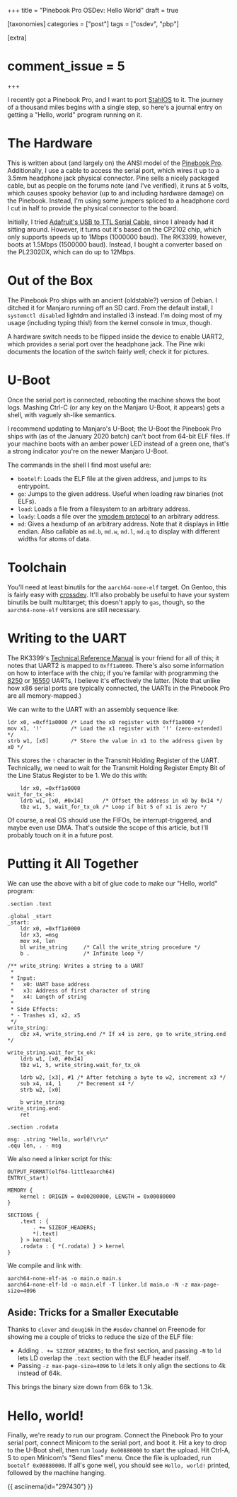 +++
title = "Pinebook Pro OSDev: Hello World"
draft = true

[taxonomies]
categories = ["post"]
tags = ["osdev", "pbp"]

[extra]
# comment_issue = 5
+++

I recently got a Pinebook Pro, and I want to port [StahlOS](@/stahl/dream.md#stahlos) to it. The journey of a thousand miles begins with a single step, so here's a journal entry on getting a "Hello, world" program running on it.

The Hardware
============

This is written about (and largely on) the ANSI model of the [Pinebook Pro](https://www.pine64.org/pinebook-pro/). Additionally, I use a cable to access the serial port, which wires it up to a 3.5mm headphone jack physical connector. Pine sells a nicely packaged cable, but as people on the forums note (and I've verified), it runs at 5 volts, which causes spooky behavior (up to and including hardware damage) on the Pinebook. Instead, I'm using some jumpers spliced to a headphone cord I cut in half to provide the physical connector to the board.

Initially, I tried [Adafruit's USB to TTL Serial Cable](https://www.adafruit.com/product/954), since I already had it sitting around. However, it turns out it's based on the CP2102 chip, which only supports speeds up to 1Mbps (1000000 baud). The RK3399, however, boots at 1.5Mbps (1500000 baud). Instead, I bought a converter based on the PL2302DX, which can do up to 12Mbps.

Out of the Box
==============

The Pinebook Pro ships with an ancient (oldstable?) version of Debian. I ditched it for Manjaro running off an SD card. From the default install, I `systemctl disable`d lightdm and installed i3 instead. I'm doing most of my usage (including typing this!) from the kernel console in tmux, though.

A hardware switch needs to be flipped inside the device to enable UART2, which provides a serial port over the headphone jack. The Pine wiki documents the location of the switch fairly well; check it for pictures.

U-Boot
======

Once the serial port is connected, rebooting the machine shows the boot logs. Mashing Ctrl-C (or any key on the Manjaro U-Boot, it appears) gets a shell, with vaguely sh-like semantics.

I recommend updating to Manjaro's U-Boot; the U-Boot the Pinebook Pro ships with (as of the January 2020 batch) can't boot from 64-bit ELF files. If your machine boots with an amber power LED instead of a green one, that's a strong indicator you're on the newer Manjaro U-Boot.

The commands in the shell I find most useful are:

-	`bootelf`: Loads the ELF file at the given address, and jumps to its entrypoint.
-	`go`: Jumps to the given address. Useful when loading raw binaries (not ELFs).
-	`load`: Loads a file from a filesystem to an arbitrary address.
-	`loady`: Loads a file over the [ymodem protocol](https://en.wikipedia.org/wiki/YMODEM) to an arbitrary address.
-	`md`: Gives a hexdump of an arbitrary address. Note that it displays in little endian. Also callable as `md.b`, `md.w`, `md.l`, `md.q` to display with different widths for atoms of data.

Toolchain
=========

You'll need at least binutils for the `aarch64-none-elf` target. On Gentoo, this is fairly easy with [crossdev](https://wiki.gentoo.org/wiki/Crossdev). It'll also probably be useful to have your system binutils be built multitarget; this doesn't apply to `gas`, though, so the `aarch64-none-elf` versions are still necessary.

Writing to the UART
===================

The RK3399's [Technical Reference Manual](http://opensource.rock-chips.com/images/e/ee/Rockchip_RK3399TRM_V1.4_Part1-20170408.pdf) is your friend for all of this; it notes that UART2 is mapped to `0xff1a0000`. There's also some information on how to interface with the chip; if you're familar with programming the [8250](https://en.wikipedia.org/wiki/8250_UART) or [16550](https://en.wikipedia.org/wiki/16550_UART) UARTs, I believe it's effectively the latter. (Note that unlike how x86 serial ports are typically connected, the UARTs in the Pinebook Pro are all memory-mapped.)

We can write to the UART with an assembly sequence like:

```arm64asm
ldr x0, =0xff1a0000 /* Load the x0 register with 0xff1a0000 */
mov x1, '!'         /* Load the x1 register with '!' (zero-extended) */
strb w1, [x0]       /* Store the value in x1 to the address given by x0 */
```

This stores the `!` character in the Transmit Holding Register of the UART. Technically, we need to wait for the Transmit Holding Register Empty Bit of the Line Status Register to be 1. We do this with:

```arm64asm
	ldr x0, =0xff1a0000
wait_for_tx_ok:
	ldrb w1, [x0, #0x14]      /* Offset the address in x0 by 0x14 */
	tbz w1, 5, wait_for_tx_ok /* Loop if bit 5 of x1 is zero */
```

Of course, a real OS should use the FIFOs, be interrupt-triggered, and maybe even use DMA. That's outside the scope of this article, but I'll probably touch on it in a future post.

Putting it All Together
=======================

We can use the above with a bit of glue code to make our "Hello, world" program:

```arm64asm
.section .text

.global _start
_start:
	ldr x0, =0xff1a0000
	ldr x3, =msg
	mov x4, len
	bl write_string     /* Call the write_string procedure */
	b .                 /* Infinite loop */

/** write_string: Writes a string to a UART
 *
 * Input:
 *   x0: UART base address
 *   x3: Address of first character of string
 *   x4: Length of string
 *
 * Side Effects:
 * - Trashes x1, x2, x5
 */
write_string:
	cbz x4, write_string.end /* If x4 is zero, go to write_string.end */

write_string.wait_for_tx_ok:
	ldrb w1, [x0, #0x14]
	tbz w1, 5, write_string.wait_for_tx_ok

	ldrb w2, [x3], #1 /* After fetching a byte to w2, increment x3 */
	sub x4, x4, 1     /* Decrement x4 */
	strb w2, [x0]

	b write_string
write_string.end:
	ret

.section .rodata

msg: .string "Hello, world!\r\n"
.equ len, . - msg
```

We also need a linker script for this:

```ld
OUTPUT_FORMAT(elf64-littleaarch64)
ENTRY(_start)

MEMORY {
	kernel : ORIGIN = 0x00280000, LENGTH = 0x00080000
}

SECTIONS {
	.text : {
		. += SIZEOF_HEADERS;
		*(.text)
	} > kernel
	.rodata : { *(.rodata) } > kernel
}
```

We compile and link with:

```
aarch64-none-elf-as -o main.o main.s
aarch64-none-elf-ld -o main.elf -T linker.ld main.o -N -z max-page-size=4096
```

Aside: Tricks for a Smaller Executable
--------------------------------------

Thanks to `clever` and `doug16k` in the `#osdev` channel on Freenode for showing me a couple of tricks to reduce the size of the ELF file:

-	Adding `. += SIZEOF_HEADERS;` to the first section, and passing `-N` to `ld` lets LD overlap the `.text` section with the ELF header itself.
-	Passing `-z max-page-size=4096` to `ld` lets it only align the sections to 4k instead of 64k.

This brings the binary size down from 66k to 1.3k.

Hello, world!
=============

Finally, we're ready to run our program. Connect the Pinebook Pro to your serial port, connect Minicom to the serial port, and boot it. Hit a key to drop to the U-Boot shell, then run `loady 0x00880000` to start the upload. Hit Ctrl-A, S to open Minicom's "Send files" menu. Once the file is uploaded, run `bootelf 0x00880000`. If all's gone well, you should see `Hello, world!` printed, followed by the machine hanging.

{{ asciinema(id="297430") }}
